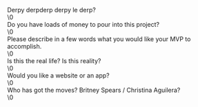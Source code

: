 Derpy derpderp derpy le derp?<br/>\0<br/>Do you have loads of money to pour into this project?<br/>\0<br/>Please describe in a few words what you would like your MVP to accomplish.<br/>\0<br/>Is this the real life? Is this reality?<br/>\0<br/>Would you like a website or an app?<br/>\0<br/>Who has got the moves? Britney Spears / Christina Aguilera?<br/>\0